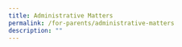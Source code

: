 ```yaml
---
title: Administrative Matters
permalink: /for-parents/administrative-matters
description: ""
---
```

